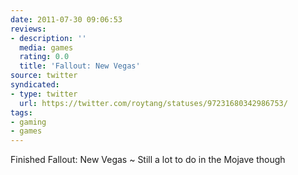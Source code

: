 ```yaml
---
date: 2011-07-30 09:06:53
reviews:
- description: ''
  media: games
  rating: 0.0
  title: 'Fallout: New Vegas'
source: twitter
syndicated:
- type: twitter
  url: https://twitter.com/roytang/statuses/97231680342986753/
tags:
- gaming
- games
---
```


Finished Fallout: New Vegas ~ Still a lot to do in the Mojave though